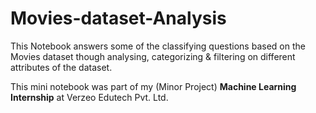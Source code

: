 # Movies-dataset-Analysis
This Notebook answers some of the classifying questions based on the Movies dataset though analysing, categorizing & filtering on different attributes of the dataset.

This mini notebook was part of my (Minor Project) __Machine Learning Internship__ at Verzeo Edutech Pvt. Ltd.

